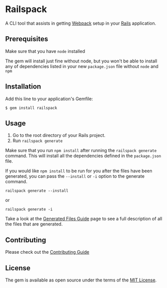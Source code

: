 # Railspack

A CLI tool that assists in getting [Webpack](https://webpack.github.io/) setup
in your [Rails](http://rubyonrails.org/) application.

## Prerequisites

Make sure that you have `node` installed

The gem will install just fine without node, but you won't be able to
install any of dependencies listed in your new `package.json` file without
`node` and `npm`

## Installation

Add this line to your application's Gemfile:

```
$ gem install railspack
```

## Usage

1. Go to the root directory of your Rails project.
2. Run `railspack generate`

Make sure that you run `npm install` after running the `railspack generate`
command. This will install all the dependencies defined in the `package.json`
file.

If you would like `npm install` to be run for you after the files have been
generated, you can pass the `--install` or `-i` option to the generate command.

```
railspack generate --install
```

or

```
railspack generate -i
```

Take a look at the [Generated Files Guide](docs/generated_files.md) page to see
a full description of all the files that are generated.

## Contributing

Please check out the [Contributing Guide](docs/contributing.md)

## License

The gem is available as open source under the terms of the [MIT License](http://opensource.org/licenses/MIT).
